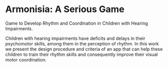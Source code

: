 # Armonisia: A Serious Game

Game to Develop Rhythm and Coordination in Children with Hearing Impairments.

Children with hearing impairments have deficits and delays in their psychomotor skills, among them in the perception of rhythm. In this work we present the design procedure and criteria of an app that can help these children to train their rhythm skills and consequently improve their visual motor coordination.
